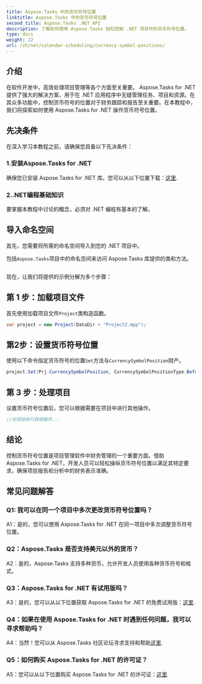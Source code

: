 ```yaml
---
title: Aspose.Tasks 中的货币符号位置
linktitle: Aspose.Tasks 中的货币符号位置
second_title: Aspose.Tasks .NET API
description: 了解如何使用 Aspose.Tasks 轻松控制 .NET 项目中的货币符号位置。
type: docs
weight: 22
url: /zh/net/calendar-scheduling/currency-symbol-positions/
---
```

## 介绍

在软件开发中，高效处理项目管理等各个方面至关重要。 Aspose.Tasks for .NET 提供了强大的解决方案，用于在 .NET 应用程序中无缝管理任务、项目和资源。在其众多功能中，控制货币符号的位置对于财务跟踪和报告至关重要。在本教程中，我们将探索如何使用 Aspose.Tasks for .NET 操作货币符号位置。

## 先决条件

在深入学习本教程之前，请确保您具备以下先决条件：

### 1.安装Aspose.Tasks for .NET

确保您已安装 Aspose.Tasks for .NET 库。您可以从以下位置下载：[这里](https://releases.aspose.com/tasks/net/).

### 2..NET编程基础知识

要掌握本教程中讨论的概念，必须对 .NET 编程有基本的了解。

## 导入命名空间

首先，您需要将所需的命名空间导入到您的 .NET 项目中。 

包括`Aspose.Tasks`项目中的命名空间来访问 Aspose.Tasks 库提供的类和方法。

```csharp

```

现在，让我们将提供的示例分解为多个步骤：

## 第 1 步：加载项目文件

首先使用加载项目文件`Project`类构造函数。

```csharp
var project = new Project(DataDir + "Project2.mpp");
```

## 第2步：设置货币符号位置

使用以下命令指定货币符号的位置`Set`方法与`CurrencySymbolPosition`财产。

```csharp
project.Set(Prj.CurrencySymbolPosition, CurrencySymbolPositionType.Before);
```

## 第 3 步：处理项目

设置货币符号位置后，您可以根据需要在项目中进行其他操作。

```csharp
//对项目执行其他操作...
```

## 结论

控制货币符号位置是项目管理软件中财务管理的一个重要方面。借助 Aspose.Tasks for .NET，开发人员可以轻松操纵货币符号位置以满足其特定要求，确保项目报告和分析中的财务表示准确。

## 常见问题解答

### Q1: 我可以在同一个项目中多次更改货币符号位置吗？

A1：是的，您可以使用 Aspose.Tasks for .NET 在同一项目中多次调整货币符号位置。

### Q2：Aspose.Tasks 是否支持美元以外的货币？

A2：是的，Aspose.Tasks 支持多种货币，允许开发人员使用各种货币符号和格式。

### Q3：Aspose.Tasks for .NET 有试用版吗？

 A3：是的，您可以从以下位置获取 Aspose.Tasks for .NET 的免费试用版：[这里](https://releases.aspose.com/).

### Q4：如果在使用 Aspose.Tasks for .NET 时遇到任何问题，我可以寻求帮助吗？

 A4：当然！您可以从 Aspose.Tasks 社区论坛寻求支持和帮助[这里](https://forum.aspose.com/c/tasks/15).

### Q5：如何购买 Aspose.Tasks for .NET 的许可证？

 A5：您可以从以下位置购买 Aspose.Tasks for .NET 的许可证：[这里](https://purchase.aspose.com/buy).
